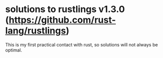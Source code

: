 # solutions to rustlings v1.3.0 (https://github.com/rust-lang/rustlings)

This is my first practical contact with rust, so solutions will not always be optimal.
